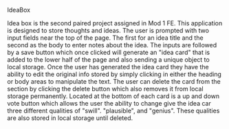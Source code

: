 
IdeaBox

Idea box is the second paired project assigned in Mod 1 FE.  This application is designed to store thoughts and ideas.  The user is prompted with two input fields near the top of the page.  The first for an idea title and the second as the body to enter notes about the idea.  The inputs are followed by a save button which once clicked will generate an "idea card" that is added to the lower half of the page and also sending a unique object to local storage.  Once the user has generated the idea card they have the ability to edit the original info stored by simply clicking in either the heading or body areas to manipulate the text.  The user can delete the card from the section by clicking the delete button which also removes it from local storage permanently.  Located at the bottom of each card is a up and down vote button which allows the user the ability to change give the idea car three different qualities of "swill". "plausible", and "genius".  These qualities are also stored in local storage until deleted.
